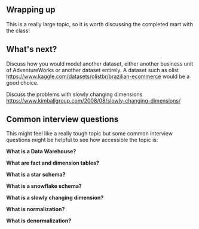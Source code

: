 ## Wrapping up

This is a really large topic, so it is worth discussing the completed mart with the class!

## What's next?

Discuss how you would model another dataset, either another business unit of AdventureWorks or another dataset entirely. A dataset such as olist https://www.kaggle.com/datasets/olistbr/brazilian-ecommerce would be a good choice.

Discuss the problems with slowly changing dimensions https://www.kimballgroup.com/2008/08/slowly-changing-dimensions/

## Common interview questions

This might feel like a really tough topic but some common interview questions might be helpful to see how accessible the topic is:

**What is a Data Warehouse?**

**What are fact and dimension tables?**

**What is a star schema?**

**What is a snowflake schema?**

**What is a slowly changing dimension?**

**What is normalization?**

**What is denormalization?**
